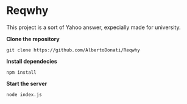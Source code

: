 # Reqwhy
This project is a sort of Yahoo answer, expecially made for university.


**Clone the repository**

`git clone https://github.com/AlbertoDonati/Reqwhy`



**Install dependecies**

`npm install`


**Start the server**

`node index.js`

